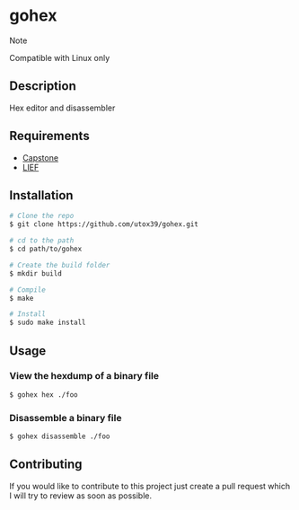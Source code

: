 # gohex

> [!NOTE]
> Compatible with Linux only

## Description

Hex editor and disassembler

## Requirements

- [Capstone](https://www.capstone-engine.org/)
- [LIEF](https://lief.re/)

## Installation

```bash
# Clone the repo
$ git clone https://github.com/utox39/gohex.git

# cd to the path
$ cd path/to/gohex

# Create the build folder
$ mkdir build

# Compile
$ make

# Install
$ sudo make install
```

## Usage

### View the hexdump of a binary file

```bash
$ gohex hex ./foo
```

### Disassemble a binary file

```bash
$ gohex disassemble ./foo
```

## Contributing

If you would like to contribute to this project just create a pull request which I will try to review
as soon as possible.